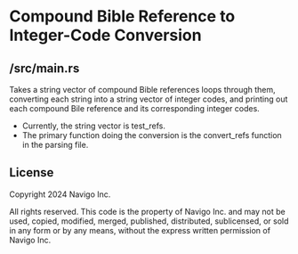 # Compound Bible Reference to Integer-Code Conversion
## /src/main.rs
Takes a string vector of compound Bible references loops through them, converting each string into a string vector of integer codes, and printing out each compound Bile reference and its corresponding integer codes.
- Currently, the string vector is test_refs. 
- The primary function doing the conversion is the convert_refs function in the parsing file. 

## License

Copyright 2024 Navigo Inc.

All rights reserved. This code is the property of Navigo Inc. and may not be used, copied, modified, merged, published, distributed, sublicensed, or sold in any form or by any means, without the express written permission of Navigo Inc.
